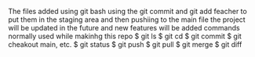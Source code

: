 The files added using git bash
using the git commit
and git add feacher to put them in the staging area and then pushiing to the main file 
the project will be updated in the future and new features will be added
commands normally used while makinhg this repo 
$ git ls 
$ git cd 
$ git commit
$ git cheakout main, etc.
$ git status
$ git push
$ git pull
$ git merge
$ git diff
